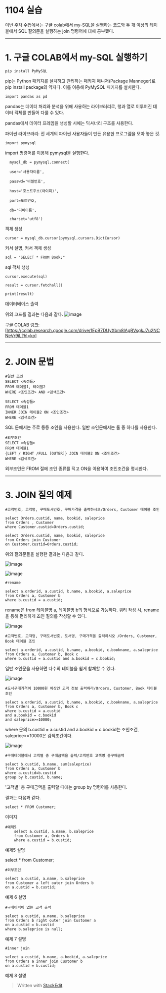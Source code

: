 # 1104 실습

이번 주차 수업에서는 구글 colab에서 my-SQL을 실행하는  코드와 두 개 이상의 테이블에서 SQL 질의문을 실행하는 join 명령어에 대해 공부했다.

---
# 1. 구글 COLAB에서 my-SQL 실행하기

 

    pip install PyMySQL
    
 pip는 Python 패키지를 설치하고 관리하는 패키지 매니저(Package Manneger)로 pip install package의 약자다. 이를 이용해 PyMySQL 패키지를 설치한다.
  

    import pandas as pd
    
pandas는 데이터 처리와 분석을 위해 사용하는 라이브러리로, 행과 열로 이루어진 데이터 객체를 만들어 다룰 수 있다.

pandas에서 데이터 프레임을 생성할 시에는 딕셔너리 구조를 사용한다. 

파이썬 라이브러리: 전 세계의 파이썬 사용자들이 만든 유용한 프로그램을 모아 놓은 것.

    import pymysql
    
import 명령어를 이용해 pymysql을 실행한다.
  

      mysql_db = pymysql.connect(
        
      user='사용자이름',
        
      passwd='비밀번호',
        
      host='호스트주소(아이피)',
        
      port=포트번호,
        
      db='디비이름',
        
      charset='utf8')

객체 생성

    cursor = mysql_db.cursor(pymysql.cursors.DictCursor)

커서 설명, 커서 객체 생성


    sql = "SELECT * FROM Book;"

sql 객체 생성


    cursor.execute(sql)
    
    result = cursor.fetchall()
    
    print(result)
   
   데이터베이스 출력

위의 코드를 결과는 다음과 같다.
![image](https://user-images.githubusercontent.com/114793024/200758924-02a3740e-800e-4ec1-ade1-587e72fb526d.png)

구글 COLAB 링크: 
[https://colab.research.google.com/drive/1EpB7DUyXbm8IAgRVsgkJ7u2NCNeVr9iL?hl=ko] 

---

# 2. JOIN 문법


    #일반 조인 
    SELECT <속성들>                    
    FROM 테이블1, 테이블2                            
    WHERE <조인조건> AND <검색조건>
    
    SELECT <속성들>                    
    FROM 테이블1
    INNER JOIN 테이블2 ON <조인조건>
    WHERE <검색조건>
    
SQL 문에서는 주로 동등 조인을 사용한다. 일반 조인문에서는 둘 중 하나를 사용한다. 


    #외부조인
    SELECT <속성들> 
    FROM 테이블1 
    {LEFT / RIGHT /FULL [OUTER]} JOIN 테이블2 ON <조인조건> 
    WHERE <검색조건> 

외부조인은 FROM 절에 조인 종류를 적고 ON을 이용하여 조인조건을 명시한다. 

---
# 3. JOIN 질의 예제

    #고객번호, 고객명, 구매도서번호, 구매가격을 출력하시오/Orders, Customer 테이블 조인
    
    select Orders.custid, name, bookid, saleprice 
    from Orders , Customer 
    where Customer.custid=Orders.custid;
    
    select Orders.custid, name, bookid, saleprice
    from Orders join Customer 
    on Customer.custid=Orders.custid;

위의 질의문들을 실행한 결과는 다음과 같다.

![image](https://user-images.githubusercontent.com/114793024/201637646-2823c807-9da3-49be-8fe2-5d4175f90c02.png)


![image](https://user-images.githubusercontent.com/114793024/201637833-cffa90b0-adc7-4f92-b402-9d89648a92b1.png)


    #rename
    
    select a.orderid, a.custid, b.name, a.bookid, a.saleprice 
    from Orders a, Customer b
    where b.custid = a.custid;

rename은 from 테이블명 a, 테이블명 b의 형식으로 가능하다. 쿼리 작성 시, rename을 통해 편리하게 조인 질의를 작성할 수 있다. 

![image](https://user-images.githubusercontent.com/114793024/201639265-f6a96287-d148-45c4-9b2a-9cb98582de71.png)

    #고객번호, 고객명, 구매도서번호, 도서명, 구매가격을 출력하시오 /Orders, Customer, Book 테이블 조인
    
    select a.orderid, a.custid, b.name, a.bookid, c.bookname, a.saleprice 
    from Orders a, Customer b, Book c
    where b.custid = a.custid and a.bookid = c.bookid;

일반 조인문을 사용하면 다수의 테이블을 쉽게 합체할 수 있다.

![image](https://user-images.githubusercontent.com/114793024/201640676-0c8fb055-16f6-4a04-9231-8e4c06cad4a7.png)

    #도서구매가격이 10000원 이상인 고객 정보 출력하라/Orders, Customer, Book 테이블 조인
    
    select a.orderid, a.custid, b.name, a.bookid, c.bookname, a.saleprice 
    from Orders a, Customer b, Book c
    where b.custid = a.custid 
    and a.bookid = c.bookid
    and saleprice>=10000;
  
 where 문의  b.custid = a.custid  and a.bookid = c.bookid는 조인조건,  saleprice>=10000은  검색조건이다.

![image](https://user-images.githubusercontent.com/114793024/201642008-1e18a4bd-048f-45b4-8d03-ce3ac6687787.png)

    #구매테이블에서 고객별 총 구매금액을 출력/고객번호 고객명 총구매금액
    
    select b.custid, b.name, sum(saleprice)
    from Orders a, Customer b
    where a.custid=b.custid
    group by b.custid, b.name;
    
'고객별'  총 구매금액을 출력할 때에는 group by 명령어를 사용한다.

결과는 다음과 같다.

    select * FROM Customer;
이미지
    

    #예제5
        select a.custid, a.name, b.saleprice
        from Customer a, Orders b
        where a.custid = b.custid;



예제5 설명

select * from Customer;




    #외부조인 
    
    select a.custid, a.name, b.saleprice
    from Customer a left outer join Orders b
    on a.custid = b.custid;



예제 6 설명



    #구매이력이 없는 고객 출력 
    
    select a.custid, a.name, b.saleprice
    from Orders b right outer join Customer a
    on a.custid = b.custid
    where b.saleprice is null;



예제 7 설명



    #inner join
    
    select a.custid, b.name, a.bookid, a.saleprice
    from Orders a inner join Customer b
    on a.custid = b.custid;


예제 8 설명



> Written with [StackEdit](https://stackedit.io/).











<!--stackedit_data:
eyJoaXN0b3J5IjpbMTU3NzczMzczLC02Mjg1Nzg3NTIsLTE2NT
gwMDUwMjUsMzIyNTk0MzA0LC02NTgzMzYzNjgsLTQ1NzQwNTk0
NiwxNjMyNDQyODg2LDEzNzU3NTA2NTQsLTIxMzcxMTIxNTgsLT
U0MTE1NjkzMiwxNTIyMTc2MDgwLC01NzE4MTQ2MTQsLTE0NTAw
NDUwMTAsMjEzMDcyNDI4NCwxNTU0NDk4MDI4LDIwMTY0OTg5Mz
UsNzgzNzc1ODc3LDYxMDU5MDIzMywxMTc5NjEwOTE3LDk2MzMy
NjY3Nl19
-->